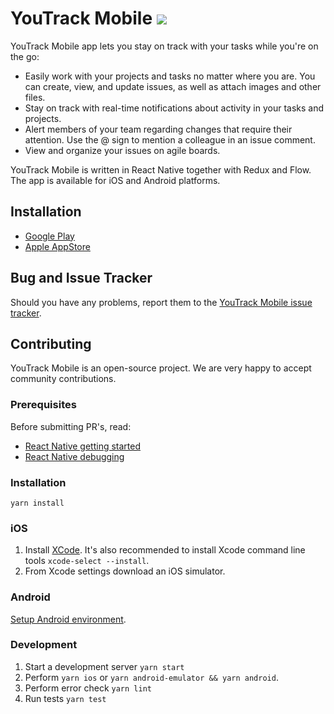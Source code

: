 
# YouTrack Mobile ![](http://jb.gg/badges/official-flat-square.svg)

YouTrack Mobile app lets you stay on track with your tasks while you're on the go:

* Easily work with your projects and tasks no matter where you are. You can create, view, and update issues, as well as attach images and other files.
* Stay on track with real-time notifications about activity in your tasks and projects.
* Alert members of your team regarding changes that require their attention. Use the @ sign to mention a colleague in an issue comment.
* View and organize your issues on agile boards.

YouTrack Mobile is written in React Native together with Redux and Flow. The app is available for iOS and Android platforms.

## Installation
* [Google Play](https://play.google.com/store/apps/details?id=com.jetbrains.youtrack.mobile.app)
* [Apple AppStore](https://itunes.apple.com/us/app/youtrack/id1028024655?ls=1&mt=8)

## Bug and Issue Tracker
Should you have any problems, report them to the [YouTrack Mobile issue tracker](https://youtrack.jetbrains.com/newissue?project=YTM&clearDraft=true).

## Contributing

YouTrack Mobile is an open-source project. We are very happy to accept community contributions.

### Prerequisites
Before submitting PR's, read:
* [React Native getting started](https://facebook.github.io/react-native/docs/getting-started.html)
* [React Native debugging](https://facebook.github.io/react-native/docs/debugging.html)


### Installation
```
yarn install
```

### iOS

1. Install [XCode](https://developer.apple.com/xcode/download/).
   It's also recommended to install Xcode command line tools `xcode-select --install`.
2. From Xcode settings download an iOS simulator.

### Android
[Setup Android environment](https://facebook.github.io/react-native/docs/getting-started.html#android-development-environment).

### Development

1. Start a development server `yarn start`
2. Perform `yarn ios` or `yarn android-emulator && yarn android`.
3. Perform error check `yarn lint`
3. Run tests `yarn test`
